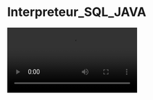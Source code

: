 # Interpreteur_SQL_JAVA

![](https://github.com/warakiabdelbasset/Interpreteur_SQL_JAVA/blob/master/My%20Video.mp4)

